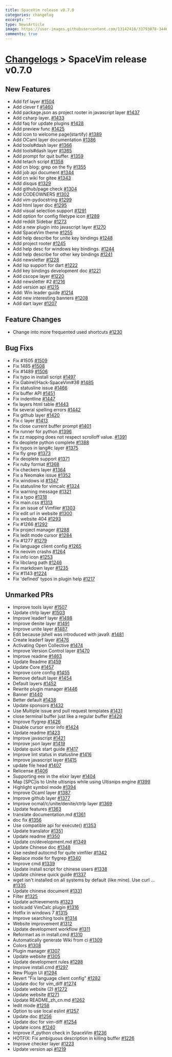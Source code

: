 ```yaml
---
title: SpaceVim release v0.7.0
categories: changelog
excerpt: ""
type: NewsArticle
image: https://user-images.githubusercontent.com/13142418/33793078-3446cb6e-dc76-11e7-9998-376a355557a4.png
comments: true
---
```


# [Changelogs](https://spacevim.org/development#changelog) > SpaceVim release v0.7.0

## New Features

- Add fzf layer [#1504](https://github.com/SpaceVim/SpaceVim/pull/1504)
- Add clever f [#1460](https://github.com/SpaceVim/SpaceVim/pull/1460)
- Add package.json as project rooter in javascript layer [#1437](https://github.com/SpaceVim/SpaceVim/pull/1437)
- Add csharp layer. [#1433](https://github.com/SpaceVim/SpaceVim/pull/1433)
- Add faq for update plugins [#1428](https://github.com/SpaceVim/SpaceVim/pull/1428)
- Add preview func [#1425](https://github.com/SpaceVim/SpaceVim/pull/1425)
- Add icon to welcome page(startify) [#1389](https://github.com/SpaceVim/SpaceVim/pull/1389)
- Add OCaml layer documentation [#1386](https://github.com/SpaceVim/SpaceVim/pull/1386)
- Add tools#dash layer [#1366](https://github.com/SpaceVim/SpaceVim/pull/1366)
- Add tools#dash layer [#1365](https://github.com/SpaceVim/SpaceVim/pull/1365)
- Add prompt for quit buffer. [#1359](https://github.com/SpaceVim/SpaceVim/pull/1359)
- Add tetach script [#1358](https://github.com/SpaceVim/SpaceVim/pull/1358)
- Add cn blog: grep on the fly [#1355](https://github.com/SpaceVim/SpaceVim/pull/1355)
- Add job api document [#1344](https://github.com/SpaceVim/SpaceVim/pull/1344)
- Add cn wiki for gitee [#1343](https://github.com/SpaceVim/SpaceVim/pull/1343)
- Add disqus [#1329](https://github.com/SpaceVim/SpaceVim/pull/1329)
- Add github/page check [#1304](https://github.com/SpaceVim/SpaceVim/pull/1304)
- Add CODEOWNERS [#1302](https://github.com/SpaceVim/SpaceVim/pull/1302)
- Add vim-pydocstring [#1299](https://github.com/SpaceVim/SpaceVim/pull/1299)
- Add html layer doc [#1295](https://github.com/SpaceVim/SpaceVim/pull/1295)
- Add visual selection support [#1291](https://github.com/SpaceVim/SpaceVim/pull/1291)
- Add option for config filetype icon [#1289](https://github.com/SpaceVim/SpaceVim/pull/1289)
- Add reddit Sidebar [#1273](https://github.com/SpaceVim/SpaceVim/pull/1273)
- Add a new plugin into javascript layer [#1270](https://github.com/SpaceVim/SpaceVim/pull/1270)
- Add SpaceVim theme [#1255](https://github.com/SpaceVim/SpaceVim/pull/1255)
- Add help describe for unite key bindings [#1248](https://github.com/SpaceVim/SpaceVim/pull/1248)
- Add project rooter [#1245](https://github.com/SpaceVim/SpaceVim/pull/1245)
- Add help desc for windows key bindings. [#1244](https://github.com/SpaceVim/SpaceVim/pull/1244)
- Add help describe for other key bindings [#1241](https://github.com/SpaceVim/SpaceVim/pull/1241)
- Add newsletter [#1228](https://github.com/SpaceVim/SpaceVim/pull/1228)
- Add lsp support for dart [#1222](https://github.com/SpaceVim/SpaceVim/pull/1222)
- Add key bindings development doc [#1221](https://github.com/SpaceVim/SpaceVim/pull/1221)
- Add cscope layer [#1220](https://github.com/SpaceVim/SpaceVim/pull/1220)
- Add newsletter #2 [#1216](https://github.com/SpaceVim/SpaceVim/pull/1216)
- Add version api [#1215](https://github.com/SpaceVim/SpaceVim/pull/1215)
- Add: Win leader guide [#1214](https://github.com/SpaceVim/SpaceVim/pull/1214)
- Add new interesting banners [#1208](https://github.com/SpaceVim/SpaceVim/pull/1208)
- Add dart layer [#1207](https://github.com/SpaceVim/SpaceVim/pull/1207)


## Feature Changes

- Change into more frequented used shortcuts [#1230](https://github.com/SpaceVim/SpaceVim/pull/1230)


## Bug Fixs

- Fix #1505 [#1509](https://github.com/SpaceVim/SpaceVim/pull/1509)
- Fix 1485 [#1508](https://github.com/SpaceVim/SpaceVim/pull/1508)
- Fix #1489 [#1506](https://github.com/SpaceVim/SpaceVim/pull/1506)
- Fix typo in install script [#1497](https://github.com/SpaceVim/SpaceVim/pull/1497)
- Fix Gabirel/Hack-SpaceVim#36 [#1485](https://github.com/SpaceVim/SpaceVim/pull/1485)
- Fix statusline issue [#1466](https://github.com/SpaceVim/SpaceVim/pull/1466)
- Fix buffer API [#1451](https://github.com/SpaceVim/SpaceVim/pull/1451)
- Fix indentline [#1447](https://github.com/SpaceVim/SpaceVim/pull/1447)
- fix layers html table [#1443](https://github.com/SpaceVim/SpaceVim/pull/1443)
- fix several spelling errors [#1442](https://github.com/SpaceVim/SpaceVim/pull/1442)
- Fix github layer [#1420](https://github.com/SpaceVim/SpaceVim/pull/1420)
- Fix c layer [#1413](https://github.com/SpaceVim/SpaceVim/pull/1413)
- fix close current buffer prompt [#1401](https://github.com/SpaceVim/SpaceVim/pull/1401)
- Fix runner for python [#1396](https://github.com/SpaceVim/SpaceVim/pull/1396)
- fix zz mapping does not respect scrolloff value. [#1391](https://github.com/SpaceVim/SpaceVim/pull/1391)
- fix deoplete python complete [#1388](https://github.com/SpaceVim/SpaceVim/pull/1388)
- Fix typos in lang#c layer [#1375](https://github.com/SpaceVim/SpaceVim/pull/1375)
- Fix fly grep [#1373](https://github.com/SpaceVim/SpaceVim/pull/1373)
- Fix deoplete support [#1371](https://github.com/SpaceVim/SpaceVim/pull/1371)
- Fix ruby format [#1368](https://github.com/SpaceVim/SpaceVim/pull/1368)
- Fix checkers layer [#1364](https://github.com/SpaceVim/SpaceVim/pull/1364)
- Fix a Neomake issue [#1352](https://github.com/SpaceVim/SpaceVim/pull/1352)
- Fix windows id [#1347](https://github.com/SpaceVim/SpaceVim/pull/1347)
- Fix statusline for vimcalc [#1324](https://github.com/SpaceVim/SpaceVim/pull/1324)
- Fix warning message [#1321](https://github.com/SpaceVim/SpaceVim/pull/1321)
- Fix a typo [#1318](https://github.com/SpaceVim/SpaceVim/pull/1318)
- Fix main.css [#1313](https://github.com/SpaceVim/SpaceVim/pull/1313)
- Fix an issue of Vimfiler [#1303](https://github.com/SpaceVim/SpaceVim/pull/1303)
- Fix edit url in website [#1300](https://github.com/SpaceVim/SpaceVim/pull/1300)
- Fix website 404 [#1293](https://github.com/SpaceVim/SpaceVim/pull/1293)
- Fix #1266 [#1292](https://github.com/SpaceVim/SpaceVim/pull/1292)
- Fix project manager [#1288](https://github.com/SpaceVim/SpaceVim/pull/1288)
- Fix Iedit mode cursor [#1284](https://github.com/SpaceVim/SpaceVim/pull/1284)
- Fix #1277 [#1279](https://github.com/SpaceVim/SpaceVim/pull/1279)
- Fix language client config [#1265](https://github.com/SpaceVim/SpaceVim/pull/1265)
- Fix neovim crashs [#1264](https://github.com/SpaceVim/SpaceVim/pull/1264)
- Fix info icon [#1253](https://github.com/SpaceVim/SpaceVim/pull/1253)
- Fix libclang path [#1246](https://github.com/SpaceVim/SpaceVim/pull/1246)
- Fix markdown layer [#1235](https://github.com/SpaceVim/SpaceVim/pull/1235)
- Fix #1143 [#1224](https://github.com/SpaceVim/SpaceVim/pull/1224)
- Fix 'defined' typos in plugin help [#1217](https://github.com/SpaceVim/SpaceVim/pull/1217)


## Unmarked PRs

- Improve tools layer [#1507](https://github.com/SpaceVim/SpaceVim/pull/1507)
- Update ctrlp layer [#1503](https://github.com/SpaceVim/SpaceVim/pull/1503)
- Improve leaderf layer [#1498](https://github.com/SpaceVim/SpaceVim/pull/1498)
- Improve denite layer [#1491](https://github.com/SpaceVim/SpaceVim/pull/1491)
- Improve unite layer [#1487](https://github.com/SpaceVim/SpaceVim/pull/1487)
- Edit because jshell was introduced with java9. [#1481](https://github.com/SpaceVim/SpaceVim/pull/1481)
- Create leaderf layer [#1476](https://github.com/SpaceVim/SpaceVim/pull/1476)
- Activating Open Collective [#1474](https://github.com/SpaceVim/SpaceVim/pull/1474)
- Improve Version Control layer [#1470](https://github.com/SpaceVim/SpaceVim/pull/1470)
- Improve readme [#1463](https://github.com/SpaceVim/SpaceVim/pull/1463)
- Update Readme [#1459](https://github.com/SpaceVim/SpaceVim/pull/1459)
- Update Core [#1457](https://github.com/SpaceVim/SpaceVim/pull/1457)
- Improve core config [#1455](https://github.com/SpaceVim/SpaceVim/pull/1455)
- Remove default layer [#1454](https://github.com/SpaceVim/SpaceVim/pull/1454)
- Default layers [#1452](https://github.com/SpaceVim/SpaceVim/pull/1452)
- Rewrite plugin manager [#1446](https://github.com/SpaceVim/SpaceVim/pull/1446)
- Banner [#1440](https://github.com/SpaceVim/SpaceVim/pull/1440)
- Better default [#1438](https://github.com/SpaceVim/SpaceVim/pull/1438)
- Update sponsors [#1432](https://github.com/SpaceVim/SpaceVim/pull/1432)
- Use Multiple issue and pull request templates [#1431](https://github.com/SpaceVim/SpaceVim/pull/1431)
- close terminal buffer just like a regular buffer [#1429](https://github.com/SpaceVim/SpaceVim/pull/1429)
- Improve flygrep [#1426](https://github.com/SpaceVim/SpaceVim/pull/1426)
- Disable cursor error info [#1424](https://github.com/SpaceVim/SpaceVim/pull/1424)
- Update readme [#1423](https://github.com/SpaceVim/SpaceVim/pull/1423)
- Improve javascript [#1421](https://github.com/SpaceVim/SpaceVim/pull/1421)
- Improve json layer [#1419](https://github.com/SpaceVim/SpaceVim/pull/1419)
- Update quick start guide [#1417](https://github.com/SpaceVim/SpaceVim/pull/1417)
- Improve lint status in statusline [#1416](https://github.com/SpaceVim/SpaceVim/pull/1416)
- Improve javascript layer [#1415](https://github.com/SpaceVim/SpaceVim/pull/1415)
- update file head [#1407](https://github.com/SpaceVim/SpaceVim/pull/1407)
- Relicense [#1406](https://github.com/SpaceVim/SpaceVim/pull/1406)
- Supporting eex in the elixir layer [#1404](https://github.com/SpaceVim/SpaceVim/pull/1404)
- Map [SPC]is to Unite ultisnips while using Ultisnips engine [#1399](https://github.com/SpaceVim/SpaceVim/pull/1399)
- Highlight symbol mode [#1394](https://github.com/SpaceVim/SpaceVim/pull/1394)
- Improve Ocaml layer [#1387](https://github.com/SpaceVim/SpaceVim/pull/1387)
- Improve github layer [#1377](https://github.com/SpaceVim/SpaceVim/pull/1377)
- Improve ocmal/c/unite/denite/ctrlp layer [#1369](https://github.com/SpaceVim/SpaceVim/pull/1369)
- Update features [#1363](https://github.com/SpaceVim/SpaceVim/pull/1363)
- translate documentation.md [#1361](https://github.com/SpaceVim/SpaceVim/pull/1361)
- doc fix [#1356](https://github.com/SpaceVim/SpaceVim/pull/1356)
- Use compatible api for execute() [#1353](https://github.com/SpaceVim/SpaceVim/pull/1353)
- Update translator [#1351](https://github.com/SpaceVim/SpaceVim/pull/1351)
- Update readme [#1350](https://github.com/SpaceVim/SpaceVim/pull/1350)
- Update cn/development.md [#1349](https://github.com/SpaceVim/SpaceVim/pull/1349)
- Update Chinese doc [#1348](https://github.com/SpaceVim/SpaceVim/pull/1348)
- Use nested autocmd for quite vimfiler [#1342](https://github.com/SpaceVim/SpaceVim/pull/1342)
- Replace mode for flygrep [#1340](https://github.com/SpaceVim/SpaceVim/pull/1340)
- Improve cmd [#1339](https://github.com/SpaceVim/SpaceVim/pull/1339)
- Update install script for chinese users [#1338](https://github.com/SpaceVim/SpaceVim/pull/1338)
- Update chinese quick guide [#1337](https://github.com/SpaceVim/SpaceVim/pull/1337)
- wget isn't installed on all systems by default (like mine). Use curl … [#1335](https://github.com/SpaceVim/SpaceVim/pull/1335)
- Update chinese document [#1331](https://github.com/SpaceVim/SpaceVim/pull/1331)
- Filter [#1325](https://github.com/SpaceVim/SpaceVim/pull/1325)
- Update achievements [#1323](https://github.com/SpaceVim/SpaceVim/pull/1323)
- tools:add VimCalc plugin [#1316](https://github.com/SpaceVim/SpaceVim/pull/1316)
- Hotfix in windows 7 [#1315](https://github.com/SpaceVim/SpaceVim/pull/1315)
- Improve searching tools [#1314](https://github.com/SpaceVim/SpaceVim/pull/1314)
- Website improvement [#1312](https://github.com/SpaceVim/SpaceVim/pull/1312)
- Update development workflow [#1311](https://github.com/SpaceVim/SpaceVim/pull/1311)
- Reformart as <Space> in install.cmd [#1310](https://github.com/SpaceVim/SpaceVim/pull/1310)
- Automatically generate Wiki from ci [#1309](https://github.com/SpaceVim/SpaceVim/pull/1309)
- Colors [#1308](https://github.com/SpaceVim/SpaceVim/pull/1308)
- Plugin manager [#1307](https://github.com/SpaceVim/SpaceVim/pull/1307)
- Update website [#1305](https://github.com/SpaceVim/SpaceVim/pull/1305)
- Update development rules [#1298](https://github.com/SpaceVim/SpaceVim/pull/1298)
- Improve install.cmd [#1297](https://github.com/SpaceVim/SpaceVim/pull/1297)
- New Plugin UI [#1294](https://github.com/SpaceVim/SpaceVim/pull/1294)
- Revert "Fix language client config" [#1282](https://github.com/SpaceVim/SpaceVim/pull/1282)
- Update doc for vim_diff [#1274](https://github.com/SpaceVim/SpaceVim/pull/1274)
- Update website (2) [#1272](https://github.com/SpaceVim/SpaceVim/pull/1272)
- Update website [#1271](https://github.com/SpaceVim/SpaceVim/pull/1271)
- Update README_zh_cn.md [#1262](https://github.com/SpaceVim/SpaceVim/pull/1262)
- Iedit mode [#1258](https://github.com/SpaceVim/SpaceVim/pull/1258)
- Option to use local eslint  [#1257](https://github.com/SpaceVim/SpaceVim/pull/1257)
- Update doc [#1256](https://github.com/SpaceVim/SpaceVim/pull/1256)
- Update doc for vim-diff [#1254](https://github.com/SpaceVim/SpaceVim/pull/1254)
- Update icons [#1240](https://github.com/SpaceVim/SpaceVim/pull/1240)
- Improve if_python check in SpaceVim [#1236](https://github.com/SpaceVim/SpaceVim/pull/1236)
- HOTFIX: Fix ambiguous description in killing buffer [#1226](https://github.com/SpaceVim/SpaceVim/pull/1226)
- Improve checker layer [#1223](https://github.com/SpaceVim/SpaceVim/pull/1223)
- Update version api [#1219](https://github.com/SpaceVim/SpaceVim/pull/1219)
